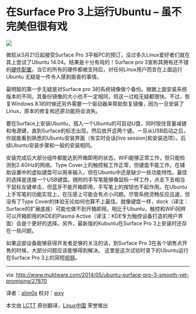 在Surface Pro 3上运行Ubuntu – 虽不完美但很有戏
================================================================================
![](http://www.muktware.com/wp-content/uploads/2014/05/surface_pro_3.jpg)

微软从5月21日起接受Surface Pro 3平板PC的预订，没过多久Linux爱好者们就在其上尝试了Ubuntu 14.04。结果是十分有戏的！Surface pro 3宣称其拥有还不错的[硬件配置][1]，当它的所有的硬件都被支持后，对任何Linux用户而言在上面运行 Ubuntu 无疑是一件令人感到振奋的事情。

最明智的第一步无疑是对Surface pro 3的系统镜像做个备份。根据上面安装系统版本的不同，其备份镜像的大小也不一定相同，但这一过程无疑都很快。不过，恢复Windows 8.1的时候还另外需要一个驱动器来帮助恢复镜像，因为一旦安装了Linux，原本的修复和还原功能将会消失。

要在Surface上安装Ubuntu，插入一个Ubuntu的可启动U盘，同时按住音量减键和电源键，直到Surface的标志出现，然后放开这两个键。一旦从USB启动之后，你就能看到熟悉的Ubuntu安装界面（有实时会话[live session]和安装选项）。后续Ubuntu安装步骤和一般的安装相同。

安装完成后大部分组件都能达到开箱即用的状态。WiFi能够正常工作，但只能检测到2.4GHz的网络。Type Cover上的触控板工作正常，但键盘不能工作。在辅助设置中的虚拟键盘可以用来输入，但在Ubuntu中还是缺少一些功能特性。最佳的选择是连接一个USB键盘。随附的手写笔能够像鼠标一样工作，点击下去相当于鼠标左键单击，但蓝牙不能开箱即用，手写笔上的按钮也不起作用。在Ubuntu上手写笔的功能实现上，在压感上可能会有点小问题。尽管系统流畅反应迅速，但没有了Type Cover的体验无论如何也算不上最佳。就像键盘一样，dock（译注：Surface的扩展底座）可能也做不到开箱即用。相比于Ubuntu，触控和WiFi同样可以开箱即用的KDE的Plasma Active（译注：KDE专为触控设备打造的用户界面）会是个更好的选择。另外，最新版的Kubuntu在Surface Pro 3上安装时还存在一些问题。

如果这部设备能够获得开发者足够的关注的话，到Surface Pro 3在各个销售点开售的时候，大部分问题应该能够得到解决。 这里是这次试验时录下的Ubuntu运行在Surface Pro 3上的简短[视频][2]。

--------------------------------------------------------------------------------

via: http://www.muktware.com/2014/05/ubuntu-surface-pro-3-smooth-yet-promising/27870

译者：[alim0x](https://github.com/alim0x) 校对：[wxy](https://github.com/wxy)

本文由 [LCTT](https://github.com/LCTT/TranslateProject) 原创翻译，[Linux中国](http://linux.cn/) 荣誉推出

[1]:http://www.microsoft.com/surface/en-us/products/surface-pro-3
[2]:https://www.youtube.com/watch?v=mRH-c2_kDA4
